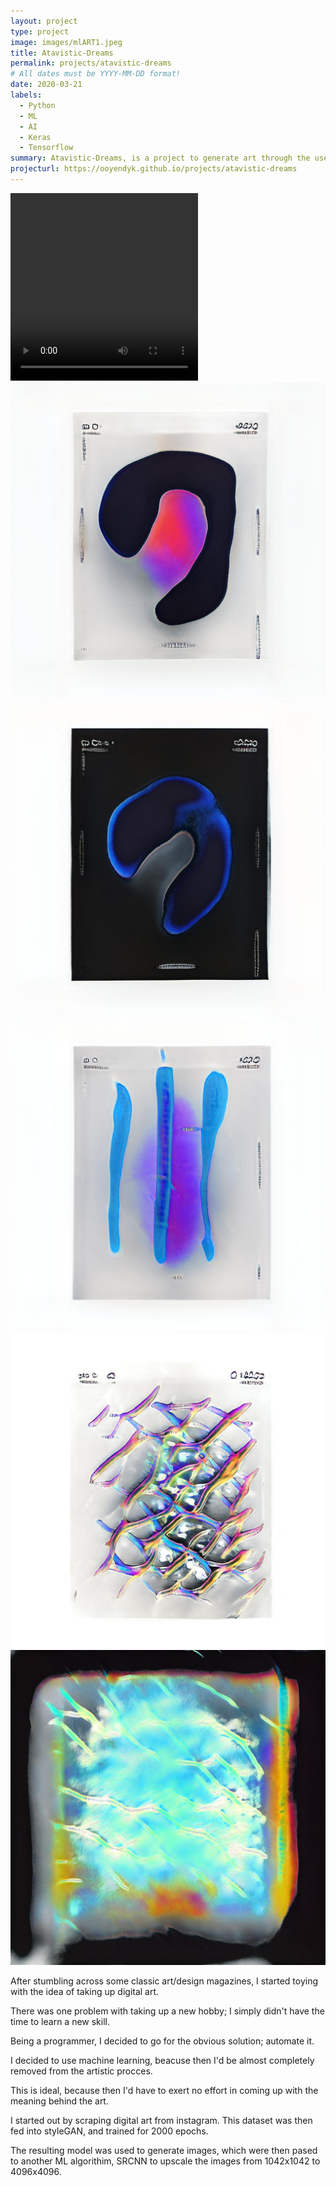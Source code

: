 ```yaml
---
layout: project
type: project
image: images/mlART1.jpeg
title: Atavistic-Dreams
permalink: projects/atavistic-dreams
# All dates must be YYYY-MM-DD format!
date: 2020-03-21
labels:
  - Python
  - ML
  - AI
  - Keras
  - Tensorflow
summary: Atavistic-Dreams, is a project to generate art through the use of machine learning.
projecturl: https://ooyendyk.github.io/projects/atavistic-dreams
---
```



<div>
  <video width="300" height="300" controls><source src="../images/mlART0.mp4" type="video/mlART0.mp4"></video>
  <img class="ui medium center floated rounded image" src="../images/mlART1.jpeg">
  <img class="ui medium right floated rounded image" src="../images/mlART2.jpeg">
  <img class="ui medium left floated rounded image" src="../images/mlART3.jpeg">
  <img class="ui medium center floated rounded image" src="../images/mlART4.jpeg">
  <img class="ui medium right floated rounded image" src="../images/mlART5.jpeg">
</div>

<div>
<p>After stumbling across some classic art/design magazines, I started toying with the idea of taking up digital art.</p>

<p>There was one problem with taking up a new hobby; I simply didn't have the time to learn a new skill.</p>

<p>Being a programmer, I decided to go for the obvious solution; automate it.</p>

<p>I decided to use machine learning, beacuse then I'd be almost completely removed from the artistic procces.</p>

<p>This is ideal, because then I'd have to exert no effort in coming up with the meaning behind the art.</p>

<p>I started out by scraping digital art from instagram. This dataset was then fed into styleGAN, and trained for 2000 epochs.</p>

<p>The resulting model was used to generate images, which were then pased to another ML algorithim,
SRCNN to upscale the images from 1042x1042 to 4096x4096.</p>
</div>
